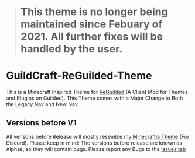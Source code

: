 > # This theme is no longer being maintained since Febuary of 2021. All further fixes will be handled by the user.

# GuildCraft-ReGuilded-Theme
This is a Minecraft Inspired Theme for [ReGuilded](https://github.com/ReGuilded/ReGuilded) (A Client Mod for Themes and Plugins on Guilded). This Theme comes with a Major Change to Both the Legacy Nav and New Nav.

## Versions before V1
All verisons before Release will mostly resemble my [Minecraftia Theme](https://github.com/ZaneDragonBorn/Minecraftia-BD-Theme) (For Discord). Please keep in mind: The versions before release are known as Alphas, so they will contain bugs. Please report any Bugs to the [Issues tab](https://github.com/ZaneDragonBorn/GuildCraft-ReGuilded-Theme/issues/new/choose)
